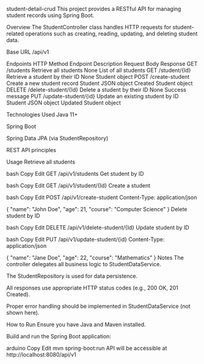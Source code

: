 student-detail-crud
This project provides a RESTful API for managing student records using Spring Boot.

Overview The StudentController class handles HTTP requests for student-related operations such as creating, reading, updating, and deleting student data.

Base URL /api/v1

Endpoints HTTP Method Endpoint Description Request Body Response GET /students Retrieve all students None List of all students GET /student/{Id} Retrieve a student by their ID None Student object POST /create-student Create a new student record Student JSON object Created Student object DELETE /delete-student/{Id} Delete a student by their ID None Success message PUT /update-student/{id} Update an existing student by ID Student JSON object Updated Student object

Technologies Used Java 11+

Spring Boot

Spring Data JPA (via StudentRepository)

REST API principles

Usage Retrieve all students

bash Copy Edit GET /api/v1/students Get student by ID

bash Copy Edit GET /api/v1/student/{Id} Create a student

bash Copy Edit POST /api/v1/create-student Content-Type: application/json

{ "name": "John Doe", "age": 21, "course": "Computer Science" } Delete student by ID

bash Copy Edit DELETE /api/v1/delete-student/{Id} Update student by ID

bash Copy Edit PUT /api/v1/update-student/{id} Content-Type: application/json

{ "name": "Jane Doe", "age": 22, "course": "Mathematics" } Notes The controller delegates all business logic to StudentDataService.

The StudentRepository is used for data persistence.

All responses use appropriate HTTP status codes (e.g., 200 OK, 201 Created).

Proper error handling should be implemented in StudentDataService (not shown here).

How to Run Ensure you have Java and Maven installed.

Build and run the Spring Boot application:

arduino Copy Edit mvn spring-boot:run API will be accessible at http://localhost:8080/api/v1

